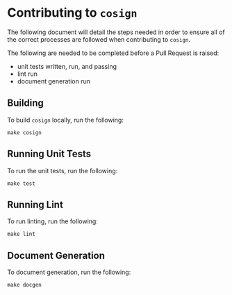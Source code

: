 # Contributing to `cosign`

The following document will detail the steps needed in order to ensure all of the correct processes are followed when contributing to `cosign`.

The following are needed to be completed before a Pull Request is raised:

- unit tests written, run, and passing
- lint run
- document generation run

## Building

To build `cosign` locally, run the following:

```shell
make cosign
```

## Running Unit Tests

To run the unit tests, run the following:

```shell
make test
```

## Running Lint

To run linting, run the following:

```shell
make lint
```

## Document Generation

To document generation, run the following:

```shell
make docgen
```
